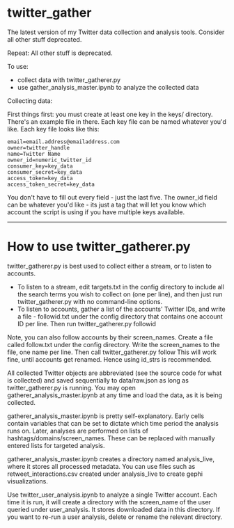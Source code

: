 # twitter_gather
The latest version of my Twitter data collection and analysis tools. Consider all other stuff deprecated.

Repeat: All other stuff is deprecated.

To use:
- collect data with twitter_gatherer.py
- use gather_analysis_master.ipynb to analyze the collected data

Collecting data:

First things first: you must create at least one key in the keys/ directory. There's an example file in there. Each key file can be named whatever you'd like. Each key file looks like this:

```
email=email.address@emailaddress.com
owner=twitter_handle
name=Twitter Name
owner_id=numeric_twitter_id
consumer_key=key_data
consumer_secret=key_data
access_token=key_data
access_token_secret=key_data
```

You don't have to fill out every field - just the last five. The owner_id field can be whatever you'd like - its just a tag that will let you know which account the script is using if you have multiple keys available.

---
# How to use twitter_gatherer.py

twitter_gatherer.py is best used to collect either a stream, or to listen to accounts.

* To listen to a stream, edit targets.txt in the config directory to include all the search terms you wish to collect on (one per line), and then just run twitter_gatherer.py with no command-line options.
* To listen to accounts, gather a list of the accounts' Twitter IDs, and write a file - followid.txt under the config directory that contains one account ID per line. Then run twitter_gatherer.py followid

Note, you can also follow accounts by their screen_names. Create a file called follow.txt under the config directory. Write the screen_names to the file, one name per line. Then call twitter_gatherer.py follow
This will work fine, until accounts get renamed. Hence using id_strs is recommended.

All collected Twitter objects are abbreviated (see the source code for what is collected) and saved sequentially to data/raw.json as long as twitter_gatherer.py is running. You may open gatherer_analysis_master.ipynb at any time and load the data, as it is being collected.

gatherer_analysis_master.ipynb is pretty self-explanatory. Early cells contain variables that can be set to dictate which time period the analysis runs on. Later, analyses are performed on lists of hashtags/domains/screen_names. These can be replaced with manually entered lists for targeted analysis.

gatherer_analysis_master.ipynb creates a directory named analysis_live, where it stores all processed metadata. You can use files such as retweet_interactions.csv created under analysis_live to create gephi visualizations. 

Use twitter_user_analysis.ipynb to analyze a single Twitter account. Each time it is run, it will create a directory with the screen_name of the user queried under user_analysis. It stores downloaded data in this directory. If you want to re-run a user analysis, delete or rename the relevant directory.

